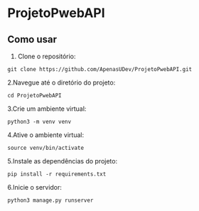 # ProjetoPwebAPI

## Como usar 

1. Clone o repositório:
```
git clone https://github.com/ApenasUDev/ProjetoPwebAPI.git
```
2.Navegue até o diretório do projeto:
```
cd ProjetoPwebAPI
```
3.Crie um ambiente virtual:
```
python3 -m venv venv
```
4.Ative o ambiente virtual:
```
source venv/bin/activate
```
5.Instale as dependências do projeto:
```
pip install -r requirements.txt
```
6.Inicie o servidor:
```
python3 manage.py runserver
```
